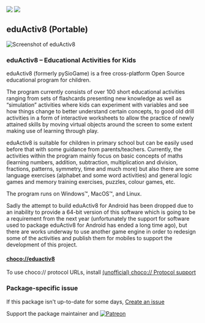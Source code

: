 [![](https://img.shields.io/chocolatey/v/eduactiv8?color=green&label=eduactiv8)](https://chocolatey.org/packages/eduactiv8) [![](https://img.shields.io/chocolatey/dt/eduactiv8)](https://chocolatey.org/packages/eduactiv8)

## eduActiv8 (Portable)

![Screenshot of eduActiv8](https://www.eduactiv8.org/wp-content/uploads/2017/09/cross_platform-1.jpg)

### eduActiv8 – Educational Activities for Kids

eduActiv8 (formerly pySioGame) is a free cross-platform Open Source educational program for children.

The program currently consists of over 100 short educational activities ranging from sets of flashcards presenting new knowledge as well as “simulation” activities where kids can experiment with variables and see how things change to better understand certain concepts, to good old drill activities in a form of interactive worksheets to allow the practice of newly attained skills by moving virtual objects around the screen to some extent making use of learning through play.

eduActiv8 is suitable for children in primary school but can be easily used before that with some guidance from parents/teachers. Currently, the activities within the program mainly focus on basic concepts of maths (learning numbers, addition, subtraction, multiplication and division, fractions, patterns, symmetry, time and much more) but also there are some language exercises (alphabet and some word activities) and general logic games and memory training exercises, puzzles, colour games, etc.

The program runs on Windows™, MacOS™, and Linux.

Sadly the attempt to build eduActiv8 for Android has been dropped due to an inability to provide a 64-bit version of this software which is going to be a requirement from the next year (unfortunately the support for software used to package eduActiv8 for Android has ended a long time ago), but there are works underway to use another game engine in order to redesign some of the activities and publish them for mobiles to support the development of this project.

#### [choco://eduactiv8](choco://eduactiv8)
To use choco:// protocol URLs, install [(unofficial) choco:// Protocol support ](https://chocolatey.org/packages/choco-protocol-support)

### Package-specific issue
If this package isn't up-to-date for some days, [Create an issue](https://github.com/tunisiano187/Chocolatey-packages/issues/new/choose)

Support the package maintainer and [![Patreon](https://cdn.jsdelivr.net/gh/tunisiano187/Chocolatey-packages@d15c4e19c709e7148588d4523ffc6dd3cd3c7e5e/icons/patreon.png)](https://www.patreon.com/tunisiano)
